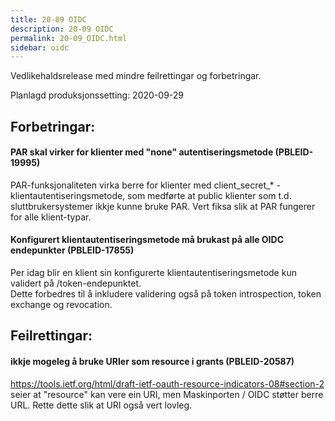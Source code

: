 ```yaml
---
title: 20-09 OIDC
description: 20-09 OIDC
permalink: 20-09_OIDC.html
sidebar: oidc
---
```



Vedlikehaldsrelease med mindre feilrettingar og forbetringar.



Planlagd produksjonssetting: 2020-09-29

## Forbetringar:

#### PAR skal virker for klienter med "none" autentiseringsmetode (PBLEID-19995)

PAR-funksjonaliteten virka berre for klienter med client_secret_* - klientautentiseringsmetode, som medførte at  public klienter som t.d. sluttbrukersystemer ikkje kunne bruke PAR.  Vert fiksa slik at PAR fungerer for alle klient-typar.

#### Konfigurert klientautentiseringsmetode må brukast på alle OIDC endepunkter (PBLEID-17855)

Per idag blir en klient sin konfigurerte klientautentiseringsmetode kun validert på /token-endepunktet.  
Dette forbedres til å inkludere validering også på token introspection, token exchange og revocation.




## Feilrettingar:

#### ikkje mogeleg å bruke URIer som resource i grants (PBLEID-20587)

https://tools.ietf.org/html/draft-ietf-oauth-resource-indicators-08#section-2 seier at "resource" kan vere ein URI, men Maskinporten / OIDC støtter berre URL.  Rette dette slik at URI også vert lovleg.


